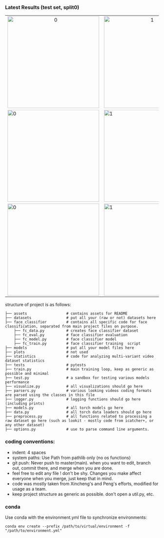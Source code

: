 ### Latest Results (test set, split0)
<table>
        <tr>
                <td align="center"> <img src="https://github.com/shariliu/joint_eyetracking_project/blob/main/assets/agreement.png"  alt="0" width = 300px height = 300px ></td>
                <td align="center"> <img src="https://github.com/shariliu/joint_eyetracking_project/blob/main/assets/lookit_collage.png"  alt="1" width = 300px height = 300px ></td>
        </tr>
        <tr>
                <td><img src="https://github.com/shariliu/joint_eyetracking_project/blob/main/assets/marchman_bar.png" alt="0" width = 300px height = 300px></td>
                <td><img src="https://github.com/shariliu/joint_eyetracking_project/blob/main/assets/marchman_conf.png" alt="1" width = 300px height = 300px></td>
        </tr>
        <tr>
                <td><img src="https://github.com/shariliu/joint_eyetracking_project/blob/main/assets/lookit_bar.png" alt="0" width = 300px height = 300px></td>
                <td><img src="https://github.com/shariliu/joint_eyetracking_project/blob/main/assets/lookit_conf.png" alt="1" width = 300px height = 300px></td>
        </tr>
</table>

structure of project is as follows:

    ├── assets                  # contains assets for README
    ├── datasets                # put all your (raw or not) datasets here 
    ├── face_classifier         # contains all specific code for face classification, separated from main project files on purpose.
        ├── fc_data.py          # creates face classifier dataset
        ├── fc_eval.py          # face classifier evaluation
        ├── fc_model.py         # face classifier model
        ├── fc_train.py         # face classifier training  script
    ├── models                  # put all your model files here
    ├── plots                   # not used
    ├── statistics              # code for analyzing multi-variant video dataset statistics
    ├── tests                   # pytests
    ├── train.py                # main training loop, keep as generic as possible and minimal
    ├── test.py                 # a sandbox for testing various models performance
    ├── visualize.py            # all visualizations should go here
    ├── parsers.py              # various looking videos coding formats are parsed using the classes in this file
    ├── logger.py               # logging functions should go here (including prints)
    ├── models.py               # all torch models go here
    ├── data.py                 # all torch data loaders should go here
    ├── preprocess.py           # all functions related to processing a raw dataset go here (such as lookit - mostly code from icatcher+, or any other dataset)
    ├── options.py              # use to parse command line arguments. 


### coding conventions:
- indent: 4 spaces
- system paths: Use Path from pathlib only (no os functions)
- git push: Never push to master(main). when you want to edit, branch out, commit there, and merge when you are done.
- feel free to edit any file ! don't be shy. Changes you make affect everyone when you merge, just keep that in mind.
- code was mostly taken from Xincheng's and Peng's efforts, modified for usage as a team.
- keep project structure as generic as possible. don't open a util.py, etc.

### conda
Use conda with the environment.yml file to synchronize environments:

`conda env create --prefix /path/to/virtual/environment -f "/path/to/environment.yml"`
